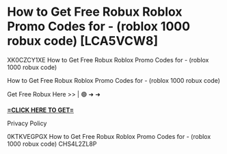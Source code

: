 # How to Get Free Robux Roblox Promo Codes for - (roblox 1000 robux code) [LCA5VCW8]

XK0CZCY1XE How to Get Free Robux Roblox Promo Codes for - (roblox 1000 robux code)

How to Get Free Robux Roblox Promo Codes for - (roblox 1000 robux code)

Get Free Robux Here >> | 🟢 ➜ ➜ 

**[=CLICK HERE TO GET=](https://www.google.com/url?q=https%3A%2F%2Fappbitly.com%2FLfnyn)**

Privacy Policy

 0KTKVEGPGX How to Get Free Robux Roblox Promo Codes for - (roblox 1000 robux code) CHS4L2ZL8P

